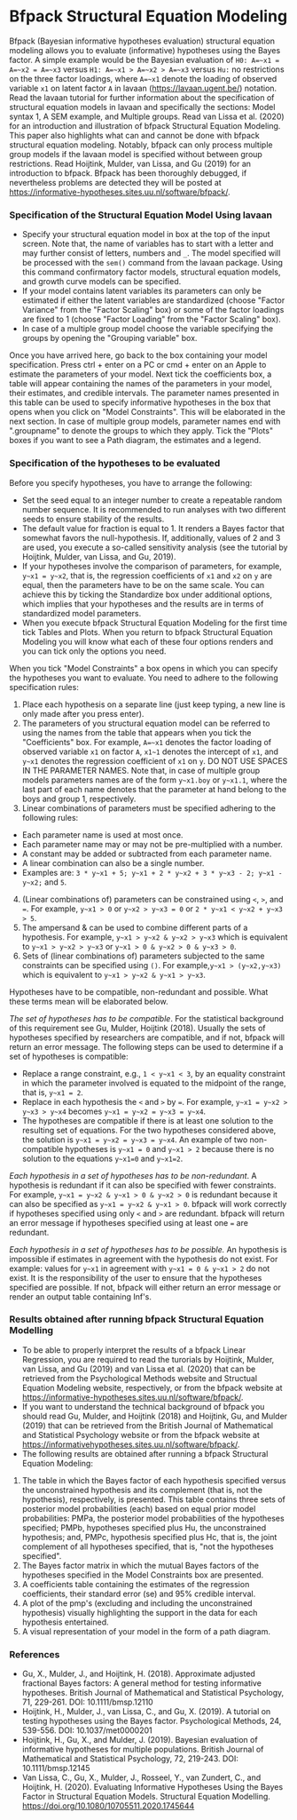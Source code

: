 Bfpack Structural Equation Modeling
=================================

Bfpack (Bayesian informative hypotheses evaluation) structural equation modeling allows you to evaluate (informative) hypotheses using the Bayes factor. A simple example would be the Bayesian evaluation of `H0: A=~x1 = A=~x2 = A=~x3` versus `H1: A=~x1 > A=~x2 > A=~x3` versus `Hu:` no restrictions on the three factor loadings, where `A=~x1` denote the loading of observed variable `x1` on latent factor `A` in lavaan (https://lavaan.ugent.be/) notation. Read the lavaan tutorial for further information about the specification of structural equation models in lavaan and specifically the sections: Model syntax 1, A SEM example, and Multiple groups. Read van Lissa et al. (2020) for an introduction and illustration of bfpack Structural Equation Modeling. This paper also highlights what can and cannot be done with bfpack structural equation modeling. Notably, bfpack can only  process multiple group models if the lavaan model is specified without between group restrictions. Read Hoijtink, Mulder, van Lissa, and Gu (2019) for an introduction to bfpack. Bfpack has been thoroughly debugged, if nevertheless problems are detected they will be posted at https://informative-hypotheses.sites.uu.nl/software/bfpack/.

### Specification of the Structural Equation Model Using lavaan

- Specify your structural equation model in box at the top of the input screen. Note that, the name of variables has to start with a letter and may further consist of letters, numbers and `_`. The model specified will be processed with the `sem()` command from the lavaan package. Using this command confirmatory factor models, structural equation models, and growth curve models can be specified.
- If your model contains latent variables its parameters can only be estimated if either the latent variables are standardized (choose "Factor Variance" from the "Factor Scaling" box) or some of the factor loadings are fixed to 1 (choose "Factor Loading" from the "Factor Scaling" box).
- In case of a multiple group model choose the variable specifying the groups by opening the "Grouping variable" box.

Once you have arrived here, go back to the box containing your model specification. Press ctrl + enter on a PC or cmd + enter on an Apple to estimate the parameters of your model. Next tick the coefficients box, a table will appear containing the names of the parameters in your model, their estimates, and credible intervals. The parameter names presented in this table can be used to specify informative hypotheses in the box that opens when you click on "Model Constraints". This will be elaborated in the next section. In case of multiple group models, parameter names end with ".groupname" to denote the groups to which they apply. Tick the "Plots" boxes if you want to see a Path diagram, the estimates and a legend.

### Specification of the hypotheses to be evaluated

Before you specify hypotheses, you have to arrange the following:

- Set the seed equal to an integer number to create a repeatable random number sequence. It is recommended to run analyses with two different seeds to ensure stability of the results.
- The default value for fraction is equal to 1. It renders a Bayes factor that somewhat favors the null-hypothesis. If, additionally, values of 2 and 3 are used, you execute a so-called sensitivity analysis (see the tutorial by Hoijtink, Mulder, van Lissa, and Gu, 2019).
- If your hypotheses involve the comparison of parameters, for example, `y~x1 = y~x2`, that is, the regression coefficients of `x1` and `x2` on `y` are equal, then the parameters have to be on the same scale. You can achieve this by ticking the Standardize box under additional options, which implies that your hypotheses and the results are in terms of standardized model parameters.
- When you execute bfpack Structural Equation Modeling for the first time tick Tables and Plots. When you return to bfpack Structural Equation Modeling you will know what each of these four options renders and you can tick only the options you need.

When you tick "Model Constraints" a box opens in which you can specify the hypotheses you want to evaluate.
You need to adhere to the following specification rules:

1. Place each hypothesis on a separate line (just keep typing, a new line is only made after you press enter).
2. The parameters of you structural equation model can be referred to using the names from the table that appears when you tick the "Coefficients" box. For example, `A=~x1` denotes the factor loading of observed variable `x1` on factor `A`, `x1~1` denotes the intercept of `x1`, and `y~x1` denotes the regression coefficient of `x1` on `y`. DO NOT USE SPACES IN THE PARAMETER NAMES. Note that, in case of multiple group models parameters names are of the form `y~x1.boy` or `y~x1.1`, where the last part of each name denotes that the  parameter at hand belong to the boys and group 1, respectively.
3. Linear combinations of parameters must be specified adhering to the following rules:
  - Each parameter name is used at most once.
  - Each parameter name may or may not be pre-multiplied with a number.
  - A constant may be added or subtracted from each parameter name.
  - A linear combination can also be a single number.
  - Examples are: `3 * y~x1 + 5; y~x1 + 2 * y~x2 + 3 * y~x3 - 2; y~x1 - y~x2;` and `5`.
4. (Linear combinations of) parameters can be constrained using `<`, `>`, and `=`. For example, `y~x1 > 0` or
`y~x2 > y~x3 = 0` or `2 * y~x1 < y~x2 + y~x3 > 5`.
5. The ampersand & can be used to combine different parts of a hypothesis. For example, `y~x1 > y~x2
& y~x2 > y~x3` which is equivalent to `y~x1 > y~x2 > y~x3` or `y~x1 > 0 & y~x2 > 0 & y~x3 > 0`.
6. Sets of (linear combinations of) parameters subjected to the same constraints can be specified using `()`.
For example,`y~x1 > (y~x2,y~x3)` which is equivalent to `y~x1 > y~x2 & y~x1 > y~x3`.

Hypotheses have to be compatible, non-redundant and possible. What these terms mean will be elaborated
below.

*The set of hypotheses has to be compatible*. For the statistical background of this requirement see Gu, Mulder, Hoijtink (2018). Usually the sets of hypotheses specified by researchers are compatible, and if not, bfpack will return an error message. The following steps can be used to determine if a set of hypotheses is compatible:
- Replace a range constraint, e.g., `1 < y~x1 < 3`, by an equality constraint in which the parameter
involved is equated to the midpoint of the range, that is, `y~x1 = 2`.
- Replace in each hypothesis the `<` and `>` by `=`. For example, `y~x1 = y~x2 > y~x3 > y~x4` becomes `y~x1 = y~x2 = y~x3 = y~x4`.
- The hypotheses are compatible if there is at least one solution to the resulting set of equations. For the two hypotheses considered above, the solution is `y~x1 = y~x2 = y~x3 = y~x4`. An example of two non-compatible hypotheses is `y~x1 = 0` and `y~x1 > 2` because there is no solution to the equations `y~x1=0` and `y~x1=2`.

*Each hypothesis in a set of hypotheses has to be non-redundant*. A hypothesis is redundant if it can also be specified with fewer constraints. For example, `y~x1 = y~x2 & y~x1 > 0 & y~x2 > 0` is redundant because it can also be specified as `y~x1 = y~x2 & y~x1 > 0`. bfpack will work correctly if hypotheses specified using only `<` and `>` are redundant. bfpack will return an error message if hypotheses specified using at least one `=` are redundant.

*Each hypothesis in a set of hypotheses has to be possible.* An hypothesis is impossible if estimates in agreement with the hypothesis do not exist. For example: values for `y~x1` in agreement with `y~x1 = 0 & y~x1 > 2` do not exist. It is the responsibility of the user to ensure that the hypotheses specified are possible. If not, bfpack will either return an error message or render an output table containing Inf's.

### Results obtained after running bfpack Structural Equation Modelling

- To be able to properly interpret the results of a bfpack Linear Regression, you are required to read the turorials by Hoijtink, Mulder, van Lissa, and Gu (2019) and van Lissa et al. (2020) that can be retrieved from the Psychological Methods website and Structual Equation Modeling website, respectively, or from the bfpack website at https://informative-hypotheses.sites.uu.nl/software/bfpack/.
- If you want to understand the technical background of bfpack you should read Gu, Mulder, and Hoijtink (2018) and Hoijtink, Gu, and Mulder (2019) that can be retrieved from the British Journal of Mathematical and Statistical Psychology website or from the bfpack website at https://informativehypotheses.sites.uu.nl/software/bfpack/.
- The following results are obtained after running a bfpack Structural Equation Modeling:
1. The table in which the Bayes factor of each hypothesis specified versus the  unconstrained hypothesis and its complement (that is, not the hypothesis), respectively, is presented. This table contains three sets of posterior model probabilities (each) based on equal prior model probabilities: PMPa, the posterior model probabilities of the hypotheses specified; PMPb, hypotheses specified plus Hu, the unconstrained hypothesis; and, PMPc, hypothesis specified plus Hc, that is, the joint complement of all hypotheses specified, that is, "not the hypotheses specified".
2. The Bayes factor matrix in which the mutual Bayes factors of the hypotheses specified in the Model
Constraints box are presented.
3. A coefficients table containing the estimates of the regression coefficients, their standard error (se) and
95% credible interval.
4. A plot of the pmp's (excluding and including the unconstrained hypothesis) visually highlighting the
support in the data for each hypothesis entertained.
5. A visual representation of your model in the form of a path diagram.

### References

- Gu, X., Mulder, J., and Hoijtink, H. (2018). Approximate adjusted fractional Bayes factors: A general method for testing informative hypotheses. British Journal of Mathematical and Statistical Psychology, 71, 229-261. DOI: 10.1111/bmsp.12110
- Hoijtink, H., Mulder, J., van Lissa, C., and Gu, X. (2019). A tutorial on testing hypotheses using the Bayes factor. Psychological Methods, 24, 539-556. DOI: 10.1037/met0000201 
- Hoijtink, H., Gu, X., and Mulder, J. (2019). Bayesian evaluation of informative hypotheses for multiple populations. British Journal of Mathematical and Statistical Psychology, 72, 219-243. DOI: 10.1111/bmsp.12145
- Van Lissa, C., Gu, X., Mulder, J., Rosseel, Y., van Zundert, C., and Hoijtink, H. (2020). Evaluating Informative Hypotheses Using the Bayes Factor in Structural Equation Models. Structural Equation Modelling. https://doi.org/10.1080/10705511.2020.1745644
